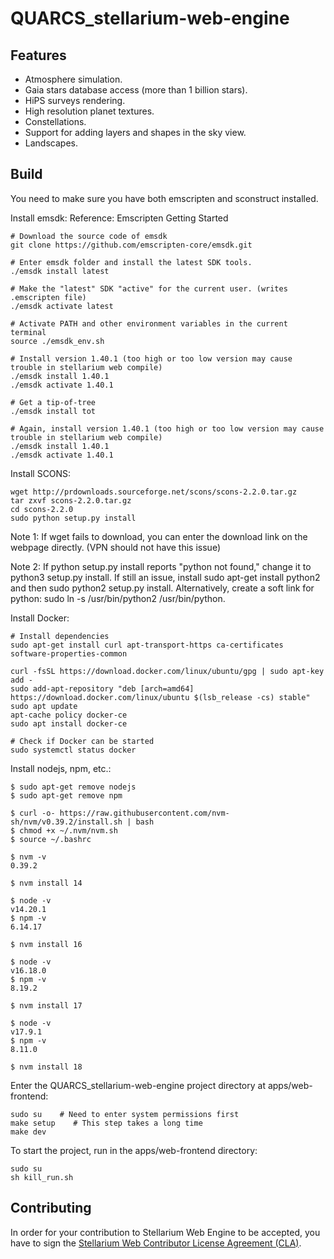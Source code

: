 QUARCS_stellarium-web-engine
=====================

Features
--------

- Atmosphere simulation.
- Gaia stars database access (more than 1 billion stars).
- HiPS surveys rendering.
- High resolution planet textures.
- Constellations.
- Support for adding layers and shapes in the sky view.
- Landscapes.


Build
----------------------------

You need to make sure you have both emscripten and sconstruct installed.

Install emsdk:
Reference: Emscripten Getting Started

    # Download the source code of emsdk
    git clone https://github.com/emscripten-core/emsdk.git
    
    # Enter emsdk folder and install the latest SDK tools.
    ./emsdk install latest
    
    # Make the "latest" SDK "active" for the current user. (writes .emscripten file)
    ./emsdk activate latest
    
    # Activate PATH and other environment variables in the current terminal
    source ./emsdk_env.sh
    
    # Install version 1.40.1 (too high or too low version may cause trouble in stellarium web compile)
    ./emsdk install 1.40.1
    ./emsdk activate 1.40.1
    
    # Get a tip-of-tree
    ./emsdk install tot
    
    # Again, install version 1.40.1 (too high or too low version may cause trouble in stellarium web compile)
    ./emsdk install 1.40.1
    ./emsdk activate 1.40.1

Install SCONS:

    wget http://prdownloads.sourceforge.net/scons/scons-2.2.0.tar.gz
    tar zxvf scons-2.2.0.tar.gz
    cd scons-2.2.0
    sudo python setup.py install
Note 1: If wget fails to download, you can enter the download link on the webpage directly. (VPN should not have this issue)

Note 2: If python setup.py install reports "python not found," change it to python3 setup.py install. If still an issue, install sudo apt-get install python2 and then sudo python2 setup.py install. Alternatively, create a soft link for python: sudo ln -s /usr/bin/python2 /usr/bin/python.

Install Docker:

    # Install dependencies
    sudo apt-get install curl apt-transport-https ca-certificates software-properties-common
    
    curl -fsSL https://download.docker.com/linux/ubuntu/gpg | sudo apt-key add -
    sudo add-apt-repository "deb [arch=amd64] https://download.docker.com/linux/ubuntu $(lsb_release -cs) stable"
    sudo apt update
    apt-cache policy docker-ce
    sudo apt install docker-ce
    
    # Check if Docker can be started
    sudo systemctl status docker

Install nodejs, npm, etc.:

    $ sudo apt-get remove nodejs
    $ sudo apt-get remove npm
    
    $ curl -o- https://raw.githubusercontent.com/nvm-sh/nvm/v0.39.2/install.sh | bash
    $ chmod +x ~/.nvm/nvm.sh
    $ source ~/.bashrc
    
    $ nvm -v
    0.39.2
    
    $ nvm install 14
    
    $ node -v
    v14.20.1
    $ npm -v
    6.14.17
    
    $ nvm install 16
    
    $ node -v
    v16.18.0
    $ npm -v
    8.19.2
    
    $ nvm install 17
    
    $ node -v
    v17.9.1
    $ npm -v
    8.11.0
    
    $ nvm install 18

Enter the QUARCS_stellarium-web-engine project directory at apps/web-frontend:

    sudo su    # Need to enter system permissions first
    make setup    # This step takes a long time
    make dev

To start the project, run in the apps/web-frontend directory:

    sudo su
    sh kill_run.sh


Contributing
------------

In order for your contribution to Stellarium Web Engine to be accepted, you have to sign the
[Stellarium Web Contributor License Agreement (CLA)](doc/cla/sign-cla.md).
